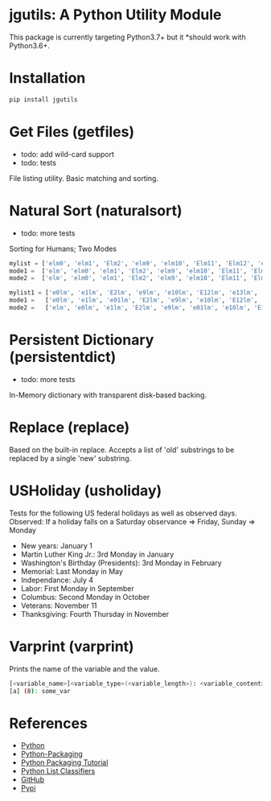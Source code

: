 jgutils: A Python Utility Module
=

This package is currently targeting Python3.7+ but it *should work with Python3.6+.

Installation
==
```bash
pip install jgutils
```

Get Files (getfiles)
==
* todo: add wild-card support
* todo: tests

File listing utility. Basic matching and sorting.

Natural Sort (naturalsort)
==
* todo: more tests

Sorting for Humans; Two Modes
```python
mylist = ['elm0', 'elm1', 'Elm2', 'elm9', 'elm10', 'Elm11', 'Elm12', 'elm13', 'elm']
mode1 =  ['elm', 'elm0', 'elm1', 'Elm2', 'elm9', 'elm10', 'Elm11', 'Elm12', 'elm13']
mode2 =  ['elm', 'elm0', 'elm1', 'Elm2', 'elm9', 'elm10', 'Elm11', 'Elm12', 'elm13']

mylist1 = ['e0lm', 'e1lm', 'E2lm', 'e9lm', 'e10lm', 'E12lm', 'e13lm', 'elm', 'e01lm']
mode1 =   ['e0lm', 'e1lm', 'e01lm', 'E2lm', 'e9lm', 'e10lm', 'E12lm', 'e13lm', 'elm']
mode2 =   ['elm', 'e0lm', 'e1lm', 'E2lm', 'e9lm', 'e01lm', 'e10lm', 'E12lm', 'e13lm']
```

Persistent Dictionary (persistentdict)
==
* todo: more tests

In-Memory dictionary with transparent disk-based backing.

Replace (replace)
==
Based on the built-in replace.
Accepts a list of 'old' substrings to be replaced by a single 'new' substring.

USHoliday (usholiday)
==
Tests for the following US federal holidays as well as observed days.
Observed: If a holiday falls on a Saturday observance => Friday, Sunday => Monday

* New years: January 1
* Martin Luther King Jr.: 3rd Monday in January
* Washington's Birthday (Presidents): 3rd Monday in February
* Memorial: Last Monday in May
* Independance: July 4
* Labor: First Monday in September
* Columbus: Second Monday in October
* Veterans: November 11
* Thanksgiving: Fourth Thursday in November

Varprint (varprint)
==
Prints the name of the variable and the value.
 
```bash
[<variable_name>]<variable_type>(<variable_length>): <variable_content>
[a] (8): some_var
```
References
==
* [Python](https://www.python.org/)
* [Python-Packaging](https://python-packaging.readthedocs.io/en/latest/) 
* [Python Packaging Tutorial](https://packaging.python.org/tutorials/packaging-projects/)
* [Python List Classifiers](https://pypi.org/pypi?%3Aaction=list_classifiers)
* [GitHub](https://github.com/jerodg/jgutils)
* [Pypi](https://pypi.org/project/jgutils/)
